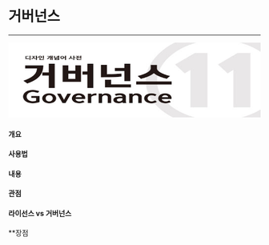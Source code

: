 # 거버넌스
---
<img src = Governance.jpg height=150 width=800>

#### 개요

#### 사용법

#### 내용

#### 관점

#### 라이선스 vs 거버넌스

**장점
